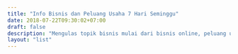 ```yaml
---
title: "Info Bisnis dan Peluang Usaha 7 Hari Seminggu"
date: 2018-07-22T09:30:02+07:00
draft: false
description: "Mengulas topik bisnis mulai dari bisnis online, peluang usaha, usaha mikro kecil menengah, bisnis modal kecil, franchise, mlm hingga investasi."
layout: "list"
---
```



